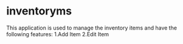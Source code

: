 # inventoryms

This application is used to manage the inventory items and have the following features:
1.Add Item
2.Edit Item
